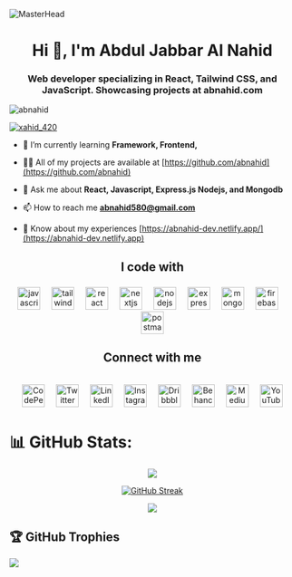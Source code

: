 ![MasterHead](https://developers.giphy.com/branch/master/static/api-512d36c09662682717108a38bbb5c57d.gif)

<h1 align="center">Hi 👋, I'm Abdul Jabbar Al Nahid</h1>
<h3 align="center">Web developer specializing in React, Tailwind CSS, and JavaScript. Showcasing projects at abnahid.com</h3>

<p align="left"> <img src="https://komarev.com/ghpvc/?username=abnahid&label=Profile%20views&color=0e75b6&style=flat" alt="abnahid" /> </p>

<p align="left"> <a href="https://twitter.com/xahid_420" target="blank"><img src="https://img.shields.io/twitter/follow/xahid_420?logo=twitter&style=for-the-badge" alt="xahid_420" /></a> </p>

- 🌱 I’m currently learning **Framework, Frontend,**

- 👨‍💻 All of my projects are available at [https://github.com/abnahid](https://github.com/abnahid)

- 💬 Ask me about **React, Javascript, Express.js Nodejs, and Mongodb**

- 📫 How to reach me **abnahid580@gmail.com**

- 📄 Know about my experiences [https://abnahid-dev.netlify.app/](https://abnahid-dev.netlify.app)


<h2 align="center">I code with</h2>

###

<div align="center">
  <img src="https://skillicons.dev/icons?i=js" height="40" alt="javascript logo" />
  <img width="12" />
  <img src="https://cdn.simpleicons.org/tailwindcss/06B6D4" height="40" alt="tailwindcss logo" />
  <img width="12" />
  <img src="https://cdn.jsdelivr.net/gh/devicons/devicon/icons/react/react-original.svg" height="40" alt="react logo" />
  <img width="12" />
  <img src="https://cdn.jsdelivr.net/gh/devicons/devicon/icons/nextjs/nextjs-original.svg" height="40" alt="nextjs logo" />
  <img width="12" />
  <img src="https://cdn.simpleicons.org/nodedotjs/339933" height="40" alt="nodejs logo" />
  <img width="12" />
  <img src="https://skillicons.dev/icons?i=express" height="40" alt="express logo" />
  <img width="12" />
  <img src="https://cdn.simpleicons.org/mongodb/47A248" height="40" alt="mongodb logo" />
  <img width="12" />
  <img src="https://cdn.simpleicons.org/firebase/FFCA28" height="40" alt="firebase logo" />
  <img width="12" />
  <img src="https://cdn.simpleicons.org/postman/FF6C37" height="40" alt="postman logo" />
</div>

<h2 align="center">Connect with me</h2>

<br clear="both">

<div align="center">
  <a href="https://codepen.io/aznahid" target="_blank" style="text-decoration: none;">
    <img src="https://cdn.simpleicons.org/codepen/ffffff" height="40" alt="CodePen logo" />
  </a>
  <img width="12" />
  
  <a href="https://twitter.com/xahid_420" target="_blank" style="text-decoration: none;">
    <img src="https://img.icons8.com/?size=100&id=jlpBF1fJe9fs&format=png&color=ffffff" height="40" alt="Twitter logo" />
  </a>
  <img width="12" />

  <a href="https://linkedin.com/in/ajnahid" target="_blank" style="text-decoration: none;">
    <img src="https://cdn.simpleicons.org/linkedin/ffffff" height="40" alt="LinkedIn logo" />
  </a>
  <img width="12" />

  <a href="https://instagram.com/ab.nahid_ff" target="_blank" style="text-decoration: none;">
    <img src="https://cdn.simpleicons.org/instagram/FF0069" height="40" alt="Instagram logo" />
  </a>
  <img width="12" />

  <a href="https://dribbble.com/aznahid" target="_blank" style="text-decoration: none;">
    <img src="https://cdn.simpleicons.org/dribbble/EA4C89" height="40" alt="Dribbble logo" />
  </a>
  <img width="12" />

  <a href="https://www.behance.net/gamingnahid" target="_blank" style="text-decoration: none;">
    <img src="https://cdn.simpleicons.org/behance/1769FF" height="40" alt="Behance logo" />
  </a>
  <img width="12" />

  <a href="https://medium.com/@aznahid507" target="_blank" style="text-decoration: none;">
    <img src="https://cdn.simpleicons.org/medium/ffffff" height="40" alt="Medium logo" />
  </a>
  <img width="12" />

  <a href="https://www.youtube.com/c/abnahid5" target="_blank" style="text-decoration: none;">
    <img src="https://cdn.simpleicons.org/youtube/FF0000" height="40" alt="YouTube logo" />
  </a>
</div>





# 📊 GitHub Stats:
<div align="center">
  
  ![](https://github-readme-stats.vercel.app/api?username=abnahid&theme=dark&hide_border=false&include_all_commits=true&count_private=false)<br/>

 [![GitHub Streak](https://streak-stats.demolab.com?user=abnahid&theme=dark&hide_border=false&include_all_commits=true&count_private=false)](https://git.io/streak-stats)<br/>

  ![](https://github-readme-stats.vercel.app/api/top-langs/?username=abnahid&theme=dark&hide_border=false&include_all_commits=true&count_private=false&layout=compact)

</div>


## 🏆 GitHub Trophies
![](https://github-profile-trophy.vercel.app/?username=abnahid&theme=radical&no-frame=false&no-bg=true&margin-w=4)

